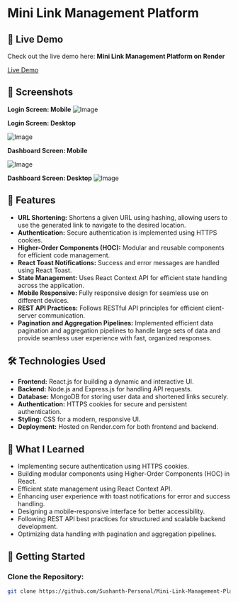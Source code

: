 # Mini Link Management Platform

## 🚀 Live Demo
Check out the live demo here: **Mini Link Management Platform on Render**

[Live Demo](https://minilink-frontend.onrender.com)

## 📸 Screenshots

**Login Screen: Mobile**
![Image](https://github.com/user-attachments/assets/1da171e0-1b89-49df-9fed-a569a0d50f43)

**Login Screen: Desktop**

![Image](https://github.com/user-attachments/assets/0423c614-3f8e-41f2-aea1-fe9cad97786b)

**Dashboard Screen: Mobile**

![Image](https://github.com/user-attachments/assets/a1ec792c-6f95-40b0-80e8-ed4ac1af0857)

**Dashboard Screen: Desktop**
![Image](https://github.com/user-attachments/assets/d7358677-996d-4f3b-a5a3-bf4fc87dd1d7)

## 🌟 Features

- **URL Shortening:** Shortens a given URL using hashing, allowing users to use the generated link to navigate to the desired location.
- **Authentication:** Secure authentication is implemented using HTTPS cookies.
- **Higher-Order Components (HOC):** Modular and reusable components for efficient code management.
- **React Toast Notifications:** Success and error messages are handled using React Toast.
- **State Management:** Uses React Context API for efficient state handling across the application.
- **Mobile Responsive:** Fully responsive design for seamless use on different devices.
- **REST API Practices:** Follows RESTful API principles for efficient client-server communication.
- **Pagination and Aggregation Pipelines:** Implemented efficient data pagination and aggregation pipelines to handle large sets of data and provide seamless user experience with fast, organized responses.

## 🛠️ Technologies Used

- **Frontend:** React.js for building a dynamic and interactive UI.
- **Backend:** Node.js and Express.js for handling API requests.
- **Database:** MongoDB for storing user data and shortened links securely.
- **Authentication:** HTTPS cookies for secure and persistent authentication.
- **Styling:** CSS for a modern, responsive UI.
- **Deployment:** Hosted on Render.com for both frontend and backend.

## 🧠 What I Learned

- Implementing secure authentication using HTTPS cookies.
- Building modular components using Higher-Order Components (HOC) in React.
- Efficient state management using React Context API.
- Enhancing user experience with toast notifications for error and success handling.
- Designing a mobile-responsive interface for better accessibility.
- Following REST API best practices for structured and scalable backend development.
- Optimizing data handling with pagination and aggregation pipelines.

## 🚀 Getting Started

### Clone the Repository:

```bash
git clone https://github.com/Sushanth-Personal/Mini-Link-Management-Platform.git
